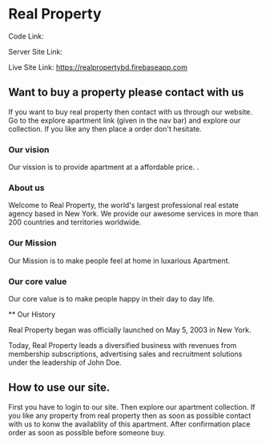 # Real Property

Code Link: 

Server Site Link:

Live Site Link: https://realpropertybd.firebaseapp.com

## Want to buy a property please contact with us

If you want to buy real property then contact with us through our website. Go to the explore apartment link (given in the nav bar) and explore our collection. If you like any then place a order don't hesitate.

### Our vision

Our vission is to provide apartment at a affordable price.
.

### About us

Welcome to Real Property, the world's largest professional real estate agency based in New York. We provide our awesome services in more than 200 countries and territories worldwide.


### Our Mission

Our Mission is to make people feel at home in luxarious Apartment.


### Our core value

Our core value is to make people happy in their day to day life.



** Our History

Real Property began was officially launched on May 5, 2003 in New York.

Today, Real Property leads a diversified business with revenues from membership subscriptions, advertising sales and recruitment solutions under the leadership of John Doe.


## How to use our site.

First you have to login to our site. Then explore our apartment collection. If you like any property from real property then as soon as possible contact with us to konw the availablity of this apartment. After confirmation place order as soon as possible before someone buy.
